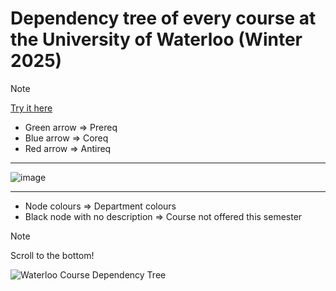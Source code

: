 # Dependency tree of every course at the University of Waterloo (Winter 2025)

> [!NOTE]
> [Try it here](https://echometerain.github.io/UWDepTree/Waterloo%20Course%20Dependency%20Tree.gv.svg)

- Green arrow => Prereq
- Blue arrow => Coreq
- Red arrow => Antireq

---
![image](https://github.com/user-attachments/assets/dfc4971e-375c-47bb-bacf-c79f0c94bbfa)

---
- Node colours => Department colours
- Black node with no description => Course not offered this semester

> [!NOTE]
> Scroll to the bottom!

![Waterloo Course Dependency Tree](https://github.com/echometerain/UWDepTree/blob/8b878b1638600867728f447d9ab95973bd33e9e5/Waterloo%20Course%20Dependency%20Tree.gv.svg)
